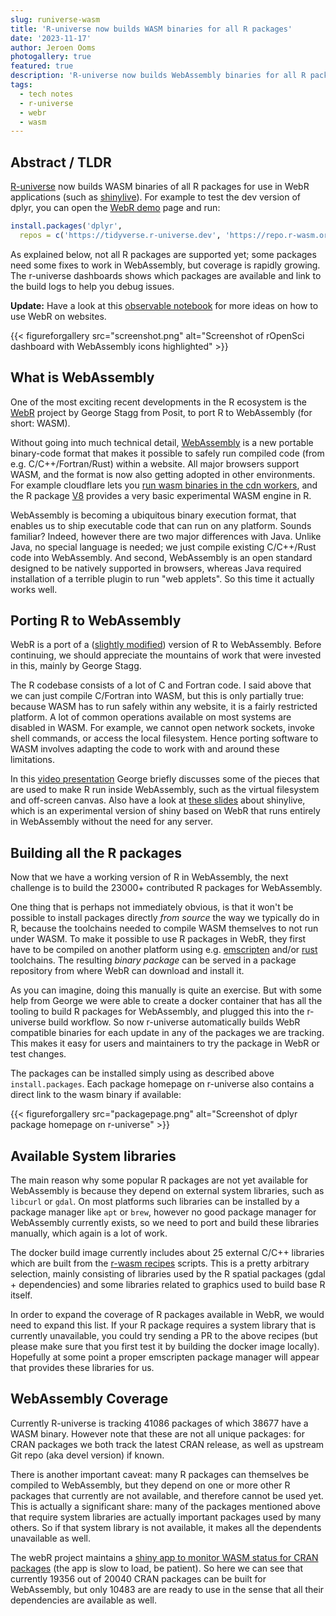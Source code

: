```yaml
---
slug: runiverse-wasm
title: 'R-universe now builds WASM binaries for all R packages'
date: '2023-11-17'
author: Jeroen Ooms
photogallery: true
featured: true
description: 'R-universe now builds WebAssembly binaries for all R packages for use in WebR applications such as shinylive.'
tags:
  - tech notes
  - r-universe
  - webr
  - wasm
---
```



## Abstract / TLDR

[R-universe](https://r-universe.dev) now builds WASM binaries of all R packages for use in WebR applications (such as [shinylive](https://shinylive.io/r)). For example to test the dev version of dplyr, you can open the [WebR demo](https://webr.r-wasm.org/latest/) page and run:

```r
install.packages('dplyr',
  repos = c('https://tidyverse.r-universe.dev', 'https://repo.r-wasm.org'))
```

As explained below, not all R packages are supported yet; some packages need some fixes to work in WebAssembly, but coverage is rapidly growing. The r-universe dashboards shows which packages are available and link to the build logs to help you debug issues.

__Update:__ Have a look at this [observable notebook](https://observablehq.com/d/6936259b898a25ce) for more ideas on how to use WebR on websites.

{{< figureforgallery src="screenshot.png" alt="Screenshot of rOpenSci dashboard with WebAssembly icons highlighted" >}}



## What is WebAssembly

One of the most exciting recent developments in the R ecosystem is the [WebR](https://docs.r-wasm.org/webr/latest/) project by George Stagg from Posit, to port R to WebAssembly (for short: WASM).

Without going into much technical detail, [WebAssembly](https://webassembly.org/) is a new portable binary-code format that makes it possible to safely run compiled code (from e.g. C/C++/Fortran/Rust) within a website. All major browsers support WASM, and the format is now also getting adopted in other environments. For example cloudflare lets you [run wasm binaries in the cdn workers](https://developers.cloudflare.com/workers/runtime-apis/webassembly/), and the R package [V8](https://jeroen.r-universe.dev/V8) provides a very basic experimental WASM engine in R.

WebAssembly is becoming a ubiquitous binary execution format, that enables us to ship executable code that can run on any platform. Sounds familiar? Indeed, however there are two major differences with Java. Unlike Java, no special language is needed; we just compile existing C/C++/Rust code into WebAssembly. And second, WebAssembly is an open standard designed to be natively supported in browsers, whereas Java required installation of a terrible plugin to run "web applets". So this time it actually works well.


## Porting R to WebAssembly

WebR is a port of a ([slightly modified](https://github.com/r-wasm/webr/tree/main/patches/R-4.3.0)) version of R to WebAssembly. Before continuing, we should appreciate the mountains of work that were invested in this, mainly by George Stagg.

The R codebase consists of a lot of C and Fortran code. I said above that we can just compile C/Fortran into WASM, but this is only partially true: because WASM has to run safely within any website, it is a fairly restricted platform. A lot of common operations available on most systems are disabled in WASM. For example, we cannot open network sockets, invoke shell commands, or access the local filesystem. Hence porting software to WASM involves adapting the code to work with and around these limitations.

In this [video presentation](https://www.youtube.com/watch?v=Mpq9a6yMl_w) George briefly discusses some of the pieces that are used to make R run inside WebAssembly, such as the virtual filesystem and off-screen canvas. Also have a look at [these slides](https://georgestagg.github.io/shiny-without-a-server-2023/) about shinylive, which is an experimental version of shiny based on WebR that runs entirely in WebAssembly without the need for any server.


## Building all the R packages

Now that we have a working version of R in WebAssembly, the next challenge is to build the 23000+ contributed R packages for WebAssembly.

One thing that is perhaps not immediately obvious, is that it won't be possible to install packages directly *from source* the way we typically do in R, because the toolchains needed to compile WASM themselves to not run under WASM. To make it possible to use R packages in WebR, they first have to be compiled on another platform using e.g. [emscripten](https://emscripten.org) and/or [rust](https://www.rust-lang.org/) toolchains. The resulting *binary package* can be served in a package repository from where WebR can download and install it.

As you can imagine, doing this manually is quite an exercise. But with some help from George we were able to create a docker container that has all the tooling to build R packages for WebAssembly, and plugged this into the r-universe build workflow. So now r-universe automatically builds WebR compatible binaries for each update in any of the packages we are tracking. This makes it easy for users and maintainers to try the package in WebR or test changes.

The packages can be installed simply using as described above `install.packages`. Each package homepage on r-universe also contains a direct link to the wasm binary if available:


{{< figureforgallery src="packagepage.png" alt="Screenshot of dplyr package homepage on r-universe" >}}

## Available System libraries

The main reason why some popular R packages are not yet available for WebAssembly is because they depend on external system libraries, such as `libcurl` or `gdal`. On most platforms such libraries can be installed by a package manager like `apt` or `brew`, however no good package manager for WebAssembly currently exists, so we need to port and build these libraries manually, which again is a lot of work.

The docker build image currently includes about 25 external C/C++ libraries which are built from the [r-wasm recipes](https://github.com/r-wasm/webr/tree/main/libs/recipes) scripts. This is a pretty arbitrary selection, mainly consisting of libraries used by the R spatial packages (gdal + dependencies) and some libraries related to graphics used to build base R itself.

In order to expand the coverage of R packages available in WebR, we would need to expand this list. If your R package requires a system library that is currently unavailable, you could try sending a PR to the above recipes (but please make sure that you first test it by building the docker image locally). Hopefully at some point a proper emscripten package manager will appear that provides these libraries for us.


## WebAssembly Coverage

Currently R-universe is tracking 41086 packages of which 38677 have a WASM binary. However note that these are not all unique packages: for CRAN packages we both track the latest CRAN release, as well as upstream Git repo (aka devel version) if known.

There is another important caveat: many R packages can themselves be compiled to WebAssembly, but they depend on one or more other R packages that currently are not available, and therefore cannot be used yet. This is actually a significant share: many of the packages mentioned above that require system libraries are actually important packages used by many others. So if that system library is not available, it makes all the dependents unavailable as well.

The webR project maintains a [shiny app to monitor WASM status for CRAN packages](https://repo.r-wasm.org/) (the app is slow to load, be patient). So here we can see that currently 19356 out of 20040 CRAN packages can be built for WebAssembly, but only 10483 are are ready to use in the sense that all their dependencies are available as well.
